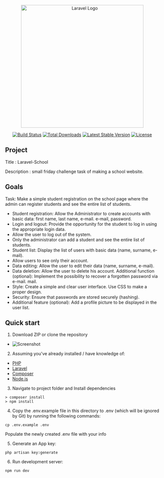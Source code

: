 <p align="center"><a href="https://laravel.com" target="_blank"><img src="https://raw.githubusercontent.com/laravel/art/master/logo-lockup/5%20SVG/2%20CMYK/1%20Full%20Color/laravel-logolockup-cmyk-red.svg" width="400" alt="Laravel Logo"></a></p>

<p align="center">
<a href="https://github.com/laravel/framework/actions"><img src="https://github.com/laravel/framework/workflows/tests/badge.svg" alt="Build Status"></a>
<a href="https://packagist.org/packages/laravel/framework"><img src="https://img.shields.io/packagist/dt/laravel/framework" alt="Total Downloads"></a>
<a href="https://packagist.org/packages/laravel/framework"><img src="https://img.shields.io/packagist/v/laravel/framework" alt="Latest Stable Version"></a>
<a href="https://packagist.org/packages/laravel/framework"><img src="https://img.shields.io/packagist/l/laravel/framework" alt="License"></a>
</p>

</p>

## Project

Title : Laravel-School

Description : small friday challenge task of making a school website.

## Goals

Task: Make a simple student registration on the school page where the admin can register students and see the entire list of students.

-   Student registration: Allow the Administrator to create accounts with basic data: first name, last name, e-mail. e-mail, password.
-   Login and logout: Provide the opportunity for the student to log in using the appropriate login data.
-   Allow the user to log out of the system.
-   Only the administrator can add a student and see the entire list of students.
-   Student list: Display the list of users with basic data (name, surname, e-mail).
-   Allow users to see only their account.
-   Data editing: Allow the user to edit their data (name, surname, e-mail).
-   Data deletion: Allow the user to delete his account. Additional function (optional): Implement the possibility to recover a forgotten password via e-mail. mail.
-   Style: Create a simple and clear user interface. Use CSS to make a proper design.
-   Security: Ensure that passwords are stored securely (hashing).
-   Additional feature (optional): Add a profile picture to be displayed in the user list.

## Quick start

1. Download ZIP or clone the repository

-   ![Screenshot](https://i.imgur.com/uqGgbuA.png)

2.  Assuming you've already installed / have knowledge of:

-   [PHP](https://www.php.net/)
-   [Laravel](https://laravel.com/)
-   [Composer](https://getcomposer.org/)
-   [Node.js](https://nodejs.org)

3. Navigate to project folder and Install dependencies

```
> composer install
> npm install
```

4. Copy the .env.example file in this directory to .env (which will be ignored by Git) by running the following commands:

```
cp .env.example .env
```

Populate the newly created .env file with your info

5. Generate an App key:

```
php artisan key:generate
```

6. Run development server:

```
npm run dev
```
